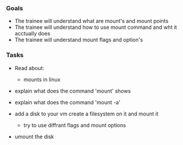 ### Goals

- The trainee will understand what are mount's and mount points 
- The trainee will understand how to use mount command and wht it acctually does 
- The trainee will understand mount flags and option's

### Tasks
- Read about:
  - mounts in linux

- explain what does the command 'mount' shows
- explain what does the command 'mount -a'
- add a disk to your vm create a filesystem on it and mount it
  - try to use diffrant flags and mount options
- umount the disk
